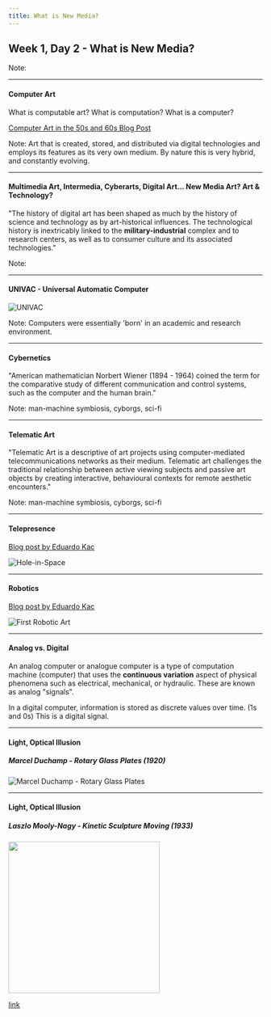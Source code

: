 ```yaml
---
title: What is New Media?
---
```


## Week 1, Day 2 - What is New Media?
<!-- .slide: class=".uk-width-1-1 uk-height-large" -->  

Note:

---

#### Computer Art
<!-- .slide: class=".uk-width-1-1" -->  

What is computable art? What is computation? What is a computer?

[Computer Art in the 50s and 60s Blog Post](https://www.amygoodchild.com/blog/computer-art-50s-and-60s)

Note: Art that is created, stored, and distributed via digital technologies and employs its features as its very own medium. By nature this is very hybrid, and constantly evolving.

---

#### Multimedia Art, Intermedia, Cyberarts, Digital Art... New Media Art? Art & Technology?
<!-- .slide: class=".uk-width-1-1" -->  

"The history of digital art has been shaped as much by the history of science and technology as by art-historical influences. The technological history is inextricably linked to the **military-industrial** complex and to research centers, as well as to consumer culture and its associated technologies."

Note: 

---

#### UNIVAC - Universal Automatic Computer
<!-- .slide: class=".uk-width-1-1" -->  

![UNIVAC](https://i.imgur.com/AFpBCia.png)

Note: Computers were essentially 'born' in an academic and research environment.

---

#### Cybernetics
<!-- .slide: class=".uk-width-1-1" -->  

"American mathematician Norbert Wiener (1894 - 1964) coined the term for the comparative study of different communication and control systems, such as the computer and the human brain."

Note: man-machine symbiosis, cyborgs, sci-fi

---

#### Telematic Art
<!-- .slide: class=".uk-width-1-1" -->  

"Telematic Art is a descriptive of art projects using computer-mediated telecommunications networks as their medium. Telematic art challenges the traditional relationship between active viewing subjects and passive art objects by creating interactive, behavioural contexts for remote aesthetic encounters."

Note: man-machine symbiosis, cyborgs, sci-fi

---

#### Telepresence

[Blog post by Eduardo Kac](https://www.ekac.org/telepresence.art._94.html)

![Hole-in-Space](http://4.bp.blogspot.com/-WbqpJEB6u2o/UqOh3wnTN7I/AAAAAAAAYtw/peBSTP1tTII/s1600/holeinspace.png)

---

#### Robotics

[Blog post by Eduardo Kac](https://www.ekac.org/roboticart.html)

![First Robotic Art](https://i.imgur.com/5f3ybks.png)

---

#### Analog vs. Digital

An analog computer or analogue computer is a type of computation machine (computer) that uses the **continuous variation** aspect of physical phenomena such as electrical, mechanical, or hydraulic. These are known as analog "signals".

In a digital computer, information is stored as discrete values over time. (1s and 0s) This is a digital signal.

---

#### Light, Optical Illusion

##### Marcel Duchamp - Rotary Glass Plates (1920)

![Marcel Duchamp - Rotary Glass Plates](https://i.imgur.com/kSM2In3.png)

---

#### Light, Optical Illusion

##### Laszlo Mooly-Nagy - Kinetic Sculpture Moving (1933)

<img style="width:300px" src="https://i.imgur.com/KquEypp.png"></img>

[link](https://www.youtube.com/watch?v=nVnF9A3azSA&t=3s)
